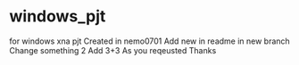 # windows_pjt
for windows xna pjt
Created in nemo0701
Add new in readme in new branch
Change something 2
Add 3+3 
As you reqeusted
Thanks
